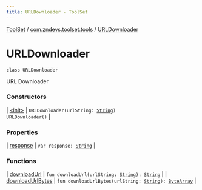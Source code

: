 ```yaml
---
title: URLDownloader - ToolSet
---
```


[ToolSet](../../index.html) / [com.zndevs.toolset.tools](../index.html) / [URLDownloader](./index.html)

# URLDownloader

`class URLDownloader`

URL Downloader

### Constructors

| [&lt;init&gt;](-init-.html) | `URLDownloader(urlString: `[`String`](https://kotlinlang.org/api/latest/jvm/stdlib/kotlin/-string/index.html)`)`<br>`URLDownloader()` |

### Properties

| [response](response.html) | `var response: `[`String`](https://kotlinlang.org/api/latest/jvm/stdlib/kotlin/-string/index.html) |

### Functions

| [downloadUrl](download-url.html) | `fun downloadUrl(urlString: `[`String`](https://kotlinlang.org/api/latest/jvm/stdlib/kotlin/-string/index.html)`): `[`String`](https://kotlinlang.org/api/latest/jvm/stdlib/kotlin/-string/index.html) |
| [downloadUrlBytes](download-url-bytes.html) | `fun downloadUrlBytes(urlString: `[`String`](https://kotlinlang.org/api/latest/jvm/stdlib/kotlin/-string/index.html)`): `[`ByteArray`](https://kotlinlang.org/api/latest/jvm/stdlib/kotlin/-byte-array/index.html) |

